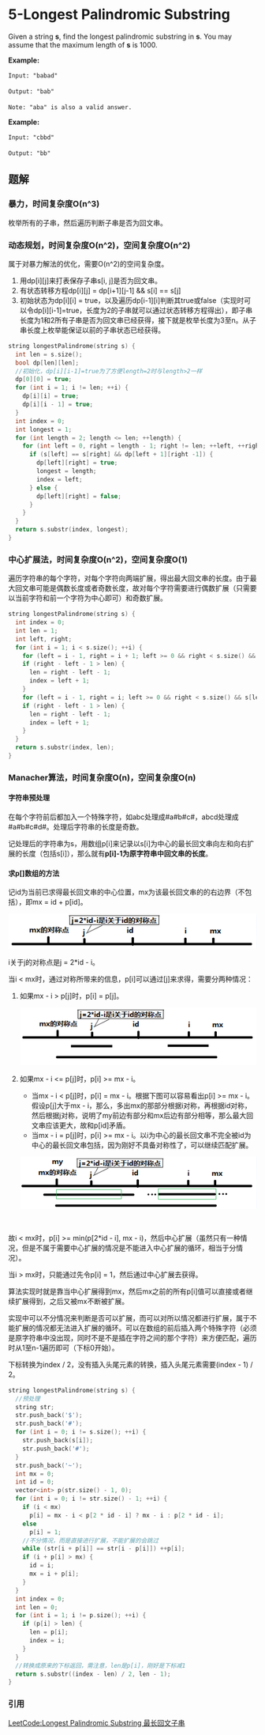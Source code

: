 # 5-Longest Palindromic Substring

Given a string **s**, find the longest palindromic substring in **s**. You may assume that the maximum length of **s** is 1000.

**Example:**

```
Input: "babad"

Output: "bab"

Note: "aba" is also a valid answer.

```

**Example:**

```
Input: "cbbd"

Output: "bb"

```

## 题解

### 暴力，时间复杂度O(n^3)

枚举所有的子串，然后遍历判断子串是否为回文串。

### 动态规划，时间复杂度O(n^2)，空间复杂度O(n^2)

 属于对暴力解法的优化，需要O(n^2)的空间复杂度。

1. 用dp\[i\]\[j\]来打表保存子串s[i, j]是否为回文串。
2. 有状态转移方程dp\[i\]\[j\] = dp\[i+1\]\[j-1\] && s[i] == s[j]
3. 初始状态为dp\[i\]\[i] = true，以及遍历dp\[i-1]\[i\]判断其true或false（实现时可以令dp\[i]\[i-1\]=true，长度为2的子串就可以通过状态转移方程得出），即子串长度为1和2所有子串是否为回文串已经获得，接下就是枚举长度为3至n。从子串长度上枚举能保证以前的子串状态已经获得。

```c++
string longestPalindrome(string s) {
  int len = s.size();
  bool dp[len][len];
  //初始化，dp[i][i-1]=true为了方便length=2时与length>2一样
  dp[0][0] = true;
  for (int i = 1; i != len; ++i) {
    dp[i][i] = true;
    dp[i][i - 1] = true;
  }
  int index = 0;
  int longest = 1;
  for (int length = 2; length <= len; ++length) {
    for (int left = 0, right = length - 1; right != len; ++left, ++right) {
      if (s[left] == s[right] && dp[left + 1][right -1]) {
        dp[left][right] = true;
        longest = length;
        index = left;
      } else {
        dp[left][right] = false;
      }
    }
  }
  return s.substr(index, longest);
}
```

### 中心扩展法，时间复杂度O(n^2)，空间复杂度O(1)

遍历字符串的每个字符，对每个字符向两端扩展，得出最大回文串的长度。由于最大回文串可能是偶数长度或者奇数长度，故对每个字符需要进行偶数扩展（只需要以当前字符和前一个字符为中心即可）和奇数扩展。

```c++
string longestPalindrome(string s) {
  int index = 0;
  int len = 1;
  int left, right;
  for (int i = 1; i < s.size(); ++i) {
    for (left = i - 1, right = i + 1; left >= 0 && right < s.size() && s[left] == s[right]; --left, ++right) {}
    if (right - left - 1 > len) {
      len = right - left - 1;
      index = left + 1;
    }
    for (left = i - 1, right = i; left >= 0 && right < s.size() && s[left] == s[right]; --left, ++right) {}
    if (right - left - 1 > len) {
      len = right - left - 1;
      index = left + 1;
    }
  }
  return s.substr(index, len);
}
```

### Manacher算法，时间复杂度O(n)，空间复杂度O(n)

#### 字符串预处理

在每个字符前后都加入一个特殊字符，如abc处理成#a#b#c#，abcd处理成#a#b#c#d#。处理后字符串的长度是奇数。

记处理后的字符串为s，用数组p[i]来记录以s[i]为中心的最长回文串向左和向右扩展的长度（包括s[i]），那么就有**p[i]-1为原字符串中回文串的长度**。

#### 求p[]数组的方法

记id为当前已求得最长回文串的中心位置，mx为该最长回文串的的右边界（不包括），即mx = id + p[id]。

![](image/5-1.png)

i关于j的对称点是j = 2*id - i。

当i < mx时，通过对称所带来的信息，p[i]可以通过[j]来求得，需要分两种情况：

1. 如果mx - i > p[j]时，p[i] = p[j]。

   ![](image/5-2.png)

2. 如果mx - i <= p[j]时，p[i] >= mx - i。

   * 当mx - i < p[j]时，p[i] = mx - i。根据下图可以容易看出p[i] >= mx - i。假设p[j]大于mx - i，那么，多出mx的那部分根据i对称，再根据id对称，然后根据j对称，说明了my前边有部分和mx后边有部分相等，那么最大回文串应该更大，故和p[id]矛盾。
   * 当mx - i = p[j]时，p[i] >= mx - i。以i为中心的最长回文串不完全被id为中心的最长回文串包括，因为刚好不具备对称性了，可以继续匹配扩展。

   ![](image/5-3.png)

   ​

故i < mx时，p[i] >= min(p[2*id - i], mx - i)，然后中心扩展（虽然只有一种情况，但是不属于需要中心扩展的情况是不能进入中心扩展的循环，相当于分情况）。

当i > mx时，只能通过先令p[i] = 1，然后通过中心扩展去获得。

算法实现时就是靠当中心扩展得到mx，然后mx之前的所有p[i]值可以直接或者继续扩展得到，之后又被mx不断被扩展。

实现中可以不分情况来判断是否可以扩展，而可以对所以情况都进行扩展，属于不能扩展的情况都无法进入扩展的循环。可以在数组的前后插入两个特殊字符（必须是原字符串中没出现，同时不是不是插在字符之间的那个字符）来方便匹配，遍历时从1至n-1遍历即可（下标0开始）。

下标转换为index  / 2，没有插入头尾元素的转换，插入头尾元素需要(index - 1) / 2。

```c++
string longestPalindrome(string s) {
  //预处理
  string str;
  str.push_back('$');
  str.push_back('#');
  for (int i = 0; i != s.size(); ++i) {
    str.push_back(s[i]);
    str.push_back('#');
  }
  str.push_back('~');
  int mx = 0;
  int id = 0;
  vector<int> p(str.size() - 1, 0);
  for (int i = 0; i != str.size() - 1; ++i) {
    if (i < mx)
      p[i] = mx - i < p[2 * id - i] ? mx - i : p[2 * id - i];
    else
      p[i] = 1;
    //不分情况，而是直接进行扩展，不能扩展的会跳过
    while (str[i + p[i]] == str[i - p[i]]) ++p[i];
    if (i + p[i] > mx) {
      id = i;
      mx = i + p[i];
    }
  }
  int index = 0;
  int len = 0;
  for (int i = 1; i != p.size(); ++i) {
    if (p[i] > len) {
      len = p[i];
      index = i;
    }
  }
  //转换成原来的下标返回，需注意，len是p[i]，刚好是下标减1
  return s.substr((index - len) / 2, len - 1);
}
```



### 引用

[LeetCode:Longest Palindromic Substring 最长回文子串](http://www.cnblogs.com/TenosDoIt/p/3675788.html)